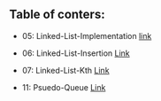 ## Table of conters:

- 05: Linked-List-Implementation [link](https://github.com/shadilios/data-structure-and-algorithms/tree/main/data-structure/Linked-List-Implementation)  
- 06: Linked-List-Insertion [Link](https://github.com/shadilios/data-structure-and-algorithms/blob/main/data-structure/Linked-List-Implementation/Linked-List-Insertion.md)
- 07: Linked-List-Kth [Link](https://github.com/shadilios/data-structure-and-algorithms/blob/main/data-structure/Linked-List-Implementation/Linked-List-Kth.md)



- 11: Psuedo-Queue [Link](https://github.com/shadilios/data-structure-and-algorithms/blob/main/data-structure/Stack-Queue-Psuedo/Psuedo-Queue.md)
